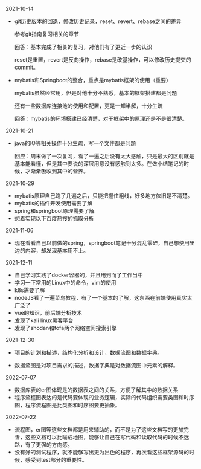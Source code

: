 2021-10-14

- git历史版本的回退，修改历史记录，reset、revert、rebase之间的差异

  参考git指南复习相关的章节

  回答：基本完成了相关的复习，对他们有了更近一步的认识

  reset是重置，revert是反向操作，rebase是改基操作，可以修改历史提交的commit。

- mybatis和Springboot的整合，重点是mybatis框架的使用（重要）

  mybatis虽然经常用，但是对他十分不熟悉，基本的框架搭建都是问题

  还有一些数据库连接池的使用和配置，更是一知半解，十分生疏
  
  回答：mybatis的环境搭建已经清楚，对于框架中的原理还是不是很清楚。

2021-10-21

- java的IO等相关操作十分生疏，写一个文件都是问题

  回应：周末做了一次复习，看了一遍之后没有太大感触，只是最大的区别就是基本能看懂，但是其中要说的深层用意没有感触到太多。在做小结笔记的时候，才渐渐吸收到其中的营养。

2021-10-29

- mybatis原理自己跑了几遍之后，只能把握住粗线，好多地方依旧是不清楚。
- mybatis的插件开发使用需要了解
- spring和springboot原理需要了解
- 想着实现以下百度热搜的抓取分析

2021-11-06

- 现在看看自己以前做的spring，springboot笔记十分混乱零碎，自己想使用里边的内容，却发现基本用不上。

2021-12-11

- 自己学习实践了docker容器的，并且用到而了工作当中
- 学习一下常用的Linux中的命令，vim的使用
- k8s需要了解
- nodeJS看了一遍菜鸟教程，有了一个基本的了解，这东西在前端使用真实太广泛了
- vue的知识，前后端分析技术
- 发现了kali linux黑客平台
- 发现了shodan和fofa两个网络空间搜索引擎

2021-12-30

- 项目的计划和描述，结构化分析和设计，数据流图和数据字典。

- 数据流图是对项目需求的描述，数据字典是对数据流图中元素的解释。

2022-07-07

- 数据库表的er图体现是的数据表之间的关系，方便了解其中的数据关系
- 程序流程图表达的是代码要体现的业务逻辑，实际的代码组织需要类图和时序图，程序流程图是比类图和时序图要更抽象。

2022-07-22

- 流程图，er图等这些文档都是用来辅助的，而不是为了这些文档写的更加完善，这些文档可以比喻成地图，能够让自己在写代码和读取代码的时候不迷路，有了更强的方向感。
- 没有好的测试程序，就不能够写出更为出色的程序，再次看这些框架源码的时候，感受到test部分的重要性。

